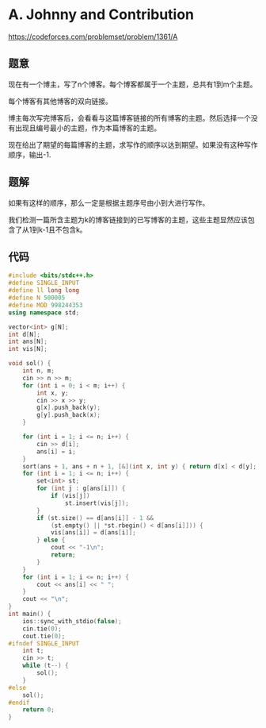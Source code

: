 # A. Johnny and Contribution
https://codeforces.com/problemset/problem/1361/A

## 题意

现在有一个博主，写了n个博客。每个博客都属于一个主题，总共有1到m个主题。

每个博客有其他博客的双向链接。

博主每次写完博客后，会看看与这篇博客链接的所有博客的主题。然后选择一个没有出现且编号最小的主题，作为本篇博客的主题。

现在给出了期望的每篇博客的主题，求写作的顺序以达到期望。如果没有这种写作顺序，输出-1.


## 题解

如果有这样的顺序，那么一定是根据主题序号由小到大进行写作。

我们检测一篇所含主题为k的博客链接到的已写博客的主题，这些主题显然应该包含了从1到k-1且不包含k。

## 代码

``` cpp
#include <bits/stdc++.h>
#define SINGLE_INPUT
#define ll long long
#define N 500005
#define MOD 998244353
using namespace std;

vector<int> g[N];
int d[N];
int ans[N];
int vis[N];

void sol() {
    int n, m;
    cin >> n >> m;
    for (int i = 0; i < m; i++) {
        int x, y;
        cin >> x >> y;
        g[x].push_back(y);
        g[y].push_back(x);
    }

    for (int i = 1; i <= n; i++) {
        cin >> d[i];
        ans[i] = i;
    }
    sort(ans + 1, ans + n + 1, [&](int x, int y) { return d[x] < d[y]; });
    for (int i = 1; i <= n; i++) {
        set<int> st;
        for (int j : g[ans[i]]) {
            if (vis[j])
                st.insert(vis[j]);
        }
        if (st.size() == d[ans[i]] - 1 &&
            (st.empty() || *st.rbegin() < d[ans[i]])) {
            vis[ans[i]] = d[ans[i]];
        } else {
            cout << "-1\n";
            return;
        }
    }
    for (int i = 1; i <= n; i++) {
        cout << ans[i] << " ";
    }
    cout << "\n";
}
int main() {
    ios::sync_with_stdio(false);
    cin.tie(0);
    cout.tie(0);
#ifndef SINGLE_INPUT
    int t;
    cin >> t;
    while (t--) {
        sol();
    }
#else
    sol();
#endif
    return 0;
}
```